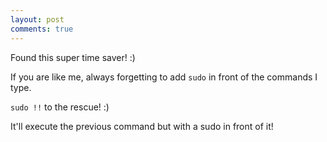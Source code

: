 ```yaml
---
layout: post
comments: true
---
```


Found this super time saver! :)

If you are like me, always forgetting to add `sudo` in front of the commands I type.


`sudo !!` to the rescue! :)

It'll execute the previous command but with a sudo in front of it!
